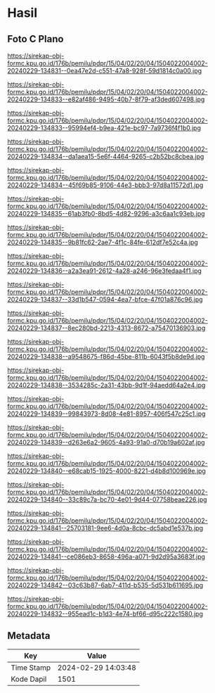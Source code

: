 # Hasil

## Foto C Plano

https://sirekap-obj-formc.kpu.go.id/176b/pemilu/pdpr/15/04/02/20/04/1504022004002-20240229-134831--0ea47e2d-c551-47a8-928f-59d1814c0a00.jpg

https://sirekap-obj-formc.kpu.go.id/176b/pemilu/pdpr/15/04/02/20/04/1504022004002-20240229-134833--e82af486-9495-40b7-8f79-af3ded607498.jpg

https://sirekap-obj-formc.kpu.go.id/176b/pemilu/pdpr/15/04/02/20/04/1504022004002-20240229-134833--95994ef4-b9ea-421e-bc97-7a9736f4f1b0.jpg

https://sirekap-obj-formc.kpu.go.id/176b/pemilu/pdpr/15/04/02/20/04/1504022004002-20240229-134834--da1aea15-5e6f-4464-9265-c2b52bc8cbea.jpg

https://sirekap-obj-formc.kpu.go.id/176b/pemilu/pdpr/15/04/02/20/04/1504022004002-20240229-134834--45f69b85-9106-44e3-bbb3-97d8a11572d1.jpg

https://sirekap-obj-formc.kpu.go.id/176b/pemilu/pdpr/15/04/02/20/04/1504022004002-20240229-134835--61ab3fb0-8bd5-4d82-9296-a3c6aa1c93eb.jpg

https://sirekap-obj-formc.kpu.go.id/176b/pemilu/pdpr/15/04/02/20/04/1504022004002-20240229-134835--9b81fc62-2ae7-4f1c-84fe-612df7e52c4a.jpg

https://sirekap-obj-formc.kpu.go.id/176b/pemilu/pdpr/15/04/02/20/04/1504022004002-20240229-134836--a2a3ea91-2612-4a28-a246-96e3fedaa4f1.jpg

https://sirekap-obj-formc.kpu.go.id/176b/pemilu/pdpr/15/04/02/20/04/1504022004002-20240229-134837--33d1b547-0594-4ea7-bfce-47f01a876c96.jpg

https://sirekap-obj-formc.kpu.go.id/176b/pemilu/pdpr/15/04/02/20/04/1504022004002-20240229-134837--8ec280bd-2213-4313-8672-a75470136903.jpg

https://sirekap-obj-formc.kpu.go.id/176b/pemilu/pdpr/15/04/02/20/04/1504022004002-20240229-134838--a9548675-f86d-45be-811b-6043f5b8de9d.jpg

https://sirekap-obj-formc.kpu.go.id/176b/pemilu/pdpr/15/04/02/20/04/1504022004002-20240229-134838--3534285c-2a31-43bb-9d1f-94aedd64a2e4.jpg

https://sirekap-obj-formc.kpu.go.id/176b/pemilu/pdpr/15/04/02/20/04/1504022004002-20240229-134839--99843973-8d08-4e81-8957-406f547c25c1.jpg

https://sirekap-obj-formc.kpu.go.id/176b/pemilu/pdpr/15/04/02/20/04/1504022004002-20240229-134839--d263e6a2-9605-4a93-91a0-d70b19a602af.jpg

https://sirekap-obj-formc.kpu.go.id/176b/pemilu/pdpr/15/04/02/20/04/1504022004002-20240229-134840--e68cab15-1925-4000-8221-d4b8d100969e.jpg

https://sirekap-obj-formc.kpu.go.id/176b/pemilu/pdpr/15/04/02/20/04/1504022004002-20240229-134840--33c89c7a-bc70-4e01-9d44-07758beae226.jpg

https://sirekap-obj-formc.kpu.go.id/176b/pemilu/pdpr/15/04/02/20/04/1504022004002-20240229-134841--25703181-9ee6-4d0a-8cbc-dc5abd1e537b.jpg

https://sirekap-obj-formc.kpu.go.id/176b/pemilu/pdpr/15/04/02/20/04/1504022004002-20240229-134841--ce086eb3-8658-496a-a071-9d2d95a3683f.jpg

https://sirekap-obj-formc.kpu.go.id/176b/pemilu/pdpr/15/04/02/20/04/1504022004002-20240229-134842--03c63b87-6ab7-411d-b535-5d531b611695.jpg

https://sirekap-obj-formc.kpu.go.id/176b/pemilu/pdpr/15/04/02/20/04/1504022004002-20240229-134832--955ead1c-b1d3-4e74-bf66-d95c222c1580.jpg


## Metadata

| Key        | Value               |
| ---------- | ------------------- |
| Time Stamp | 2024-02-29 14:03:48 |
| Kode Dapil | 1501                |



